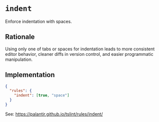 # `indent`

Enforce indentation with spaces.

## Rationale

Using only one of tabs or spaces for indentation leads to
more consistent editor behavior,
cleaner diffs in version control,
and easier programmatic manipulation.

## Implementation

```json
{
  "rules": {
    "indent": [true, "space"]
  }
}
```

See: https://palantir.github.io/tslint/rules/indent/

